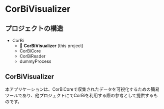 # CorBiVisualizer
## プロジェクトの構造

- CorBi
  - 💜 **CorBiVisualizer** (this project)
  - CorBiCore
  - CorBiReader
  - dummyProcess

## CorBiVisualizer
本アプリケーションは、CorBiCoreで収集されたデータを可視化するための簡易ツールであり、他プロジェクトにてCorBiを利用する際の参考として提供するものです。
